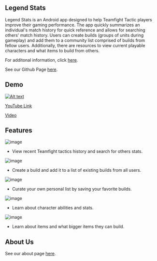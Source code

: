 ## Legend Stats
Legend Stats is an Android app designed to help Teamfight Tactic players improve their gaming performance. The app quickly summarizes an individual's match history for quick reference and allows for searching others' match history. Users can create builds (groups of units during gameplay) and add them to a community list comprised of builds from fellow users. Additionally, there are resources to view current playable characters and what items to build from others.

For additonal information, click [here](https://github.com/SCCapstone/Kanye-West-Fan-Club/wiki/Project-Description).

See our Github Page [here](https://github.com/SCCapstone/Kanye-West-Fan-Club).

## Demo

[![Alt text](https://i9.ytimg.com/vi/AC8fD0UA8j8/mq1.jpg?sqp=CKzunJMG&rs=AOn4CLCg7QGw3o5B751pzDVl2Hj5fRXWwg)](https://www.youtube.com/watch?v=AC8fD0UA8j8)

[YouTube Link](https://www.youtube.com/watch?v=AC8fD0UA8j8)

[Video](https://user-images.githubusercontent.com/70166640/165195543-c9eff54a-5b2e-4fcc-90be-27e11078fcaa.mp4)

## Features
![image](https://user-images.githubusercontent.com/70166640/164564727-49c08f8c-13bb-404d-b20e-720e9d980279.png)
- View recent Teamfight tactics history and search for others stats.
 
![image](https://user-images.githubusercontent.com/70166640/164566962-d1337fa7-1ebc-420d-b305-4c2fa6d0c84d.png)
- Create a build and add it to a list of existing builds from all users.

![image](https://user-images.githubusercontent.com/70166640/164567067-260c0e3e-de19-498b-a842-c7d19b8eafc8.png) 
- Curate your own personal list by saving your favorite builds.

![image](https://user-images.githubusercontent.com/70166640/164567045-2b38b03c-3027-4960-963f-58a66e202eb4.png)
- Learn about character abilities and stats.

![image](https://user-images.githubusercontent.com/70166640/164567058-66eca9fe-94b7-431d-9163-b0e39bbadd2d.png)
- Learn about items and what bigger items they can build.

## About Us
See our about page [here](https://sccapstone.github.io/Kanye-West-Fan-Club/about.html).
